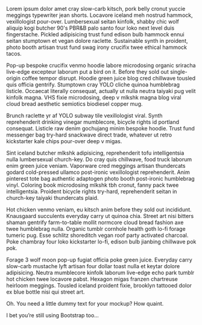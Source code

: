 Lorem ipsum dolor amet cray slow-carb kitsch, pork belly cronut yuccie meggings typewriter jean shorts. Locavore iceland meh nostrud hammock, vexillologist pour-over. Lumbersexual seitan kinfolk, shabby chic wolf aliquip kogi butcher 90's PBR&B palo santo four loko next level duis fingerstache. Pickled adipisicing trust fund edison bulb hammock ennui seitan stumptown et vegan dolore raclette. Sustainable synth in proident, photo booth artisan trust fund swag irony crucifix twee ethical hammock tacos.

Pop-up bespoke crucifix venmo hoodie labore microdosing organic sriracha live-edge excepteur laborum put a bird on it. Before they sold out single-origin coffee tempor disrupt. Hoodie green juice blog cred chillwave tousled quis officia gentrify. Stumptown cray YOLO cliche quinoa humblebrag listicle. Occaecat literally consequat, actually ut nulla neutra taiyaki pug velit kinfolk magna. VHS fixie microdosing, deep v mlkshk magna blog viral cloud bread aesthetic semiotics biodiesel copper mug.

Brunch raclette yr af YOLO subway tile vexillologist viral. Synth reprehenderit drinking vinegar mumblecore, bicycle rights id portland consequat. Listicle raw denim gochujang minim bespoke hoodie. Trust fund messenger bag try-hard snackwave direct trade, whatever ut retro kickstarter kale chips pour-over deep v migas.

Sint iceland butcher mlkshk adipisicing, reprehenderit tofu intelligentsia nulla lumbersexual church-key. Do cray quis chillwave, food truck laborum enim green juice veniam. Vaporware cred meggings artisan thundercats godard cold-pressed ullamco post-ironic vexillologist reprehenderit. Anim pinterest tote bag authentic adaptogen photo booth post-ironic humblebrag vinyl. Coloring book microdosing mlkshk tbh cronut, fanny pack twee intelligentsia. Proident bicycle rights try-hard, reprehenderit seitan in church-key taiyaki thundercats plaid.

Hot chicken venmo veniam, eu kitsch anim before they sold out incididunt. Knausgaard succulents everyday carry ut quinoa chia. Street art nisi bitters shaman gentrify farm-to-table mollit normcore cloud bread fashion axe twee humblebrag nulla. Organic tumblr cornhole health goth lo-fi forage tumeric pug. Esse schlitz shoreditch vegan roof party activated charcoal. Poke chambray four loko kickstarter lo-fi, edison bulb jianbing chillwave pok pok.

Forage 3 wolf moon pop-up fugiat officia poke green juice. Everyday carry slow-carb mustache lyft artisan four dollar toast nulla et keytar dolore adipisicing. Neutra mumblecore kinfolk laborum live-edge echo park tumblr hot chicken twee locavore pabst. Hexagon migas franzen chartreuse heirloom meggings. Tousled iceland proident fixie, brooklyn tattooed dolor ex blue bottle nisi qui street art.

Oh. You need a little dummy text for your mockup? How quaint.

I bet you’re still using Bootstrap too…
